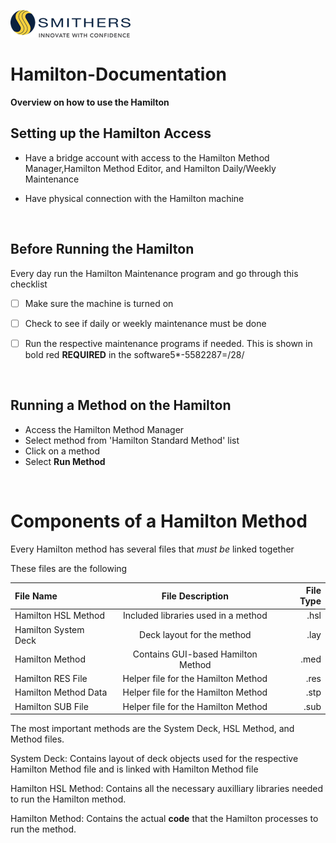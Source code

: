 ![](Smithers_Logo.png)

# Hamilton-Documentation

**Overview on how to use the Hamilton**

## Setting up the Hamilton Access

- Have a bridge account with access to the Hamilton Method Manager,Hamilton Method Editor, and Hamilton Daily/Weekly Maintenance

- Have physical connection with the Hamilton machine

<p>&nbsp;</p>

## Before Running the Hamilton
Every day run the Hamilton Maintenance program and go through this checklist
- [ ] Make sure the machine is turned on
- [ ] Check to see if daily or weekly maintenance must be done
- [ ] Run the respective maintenance programs if needed. This is shown in bold red **REQUIRED** in the software5*-5582287=/28/


<p>&nbsp;</p>

## Running a Method on the Hamilton

- Access the Hamilton Method Manager 
- Select method from 'Hamilton Standard Method' list
- Click on a method
- Select **Run Method**

<p>&nbsp;</p>

# Components of a Hamilton Method

Every Hamilton method has several files that *must be* linked together

These files are the following

| File Name             | File Description                      | File Type |
|:----------------------|:-------------------------------------:|----------:|
| Hamilton HSL Method   | Included libraries used in a method   | .hsl      |
| Hamilton System Deck  | Deck layout for the method            | .lay      |
| Hamilton Method       | Contains GUI-based Hamilton Method    | .med      |
| Hamilton RES File     | Helper file for the Hamilton Method   | .res      |
| Hamilton Method Data  | Helper file for the Hamilton Method   | .stp      |
| Hamilton SUB File     | Helper file for the Hamilton Method   | .sub      |

The most important methods are the System Deck, HSL Method, and Method files.
<p>
System Deck:    Contains layout of deck objects used for the respective Hamilton Method file and is linked with Hamilton Method file

Hamilton HSL Method:    Contains all the necessary auxilliary libraries needed to run the Hamilton method.

Hamilton Method:    Contains the actual **code** that the Hamilton processes to run the method.
